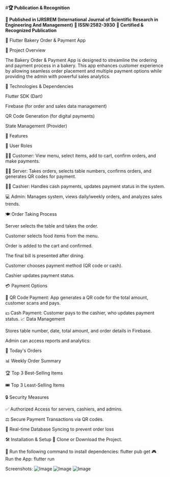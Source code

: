 #**🏆 Publication & Recognition**

**📖 Published in IJRSREM (International Journal of Scientific Research in Engineering And Management)**
**📜 ISSN:2582-3930**
**🏅 Certified & Recognized Publication**


🍰 Flutter Bakery Order & Payment App

🌟 Project Overview

The Bakery Order & Payment App is designed to streamline the ordering and payment process in a bakery. This app enhances customer experience by allowing seamless order placement and multiple payment options while providing the admin with powerful sales analytics.

🔧 Technologies & Dependencies

Flutter SDK (Dart)

Firebase (for order and sales data management)

QR Code Generation (for digital payments)

State Management (Provider)

📒 Features

👤 User Roles

👨‍🍳 Customer: View menu, select items, add to cart, confirm orders, and make payments.

🧑‍🍳 Server: Takes orders, selects table numbers, confirms orders, and generates QR codes for payment.

🧑‍💼 Cashier: Handles cash payments, updates payment status in the system.

💻 Admin: Manages system, views daily/weekly orders, and analyzes sales trends.

🍽️ Order Taking Process

Server selects the table and takes the order.

Customer selects food items from the menu.

Order is added to the cart and confirmed.

The final bill is presented after dining.

Customer chooses payment method (QR code or cash).

Cashier updates payment status.

💳 Payment Options

💎 QR Code Payment: App generates a QR code for the total amount, customer scans and pays.

💵 Cash Payment: Customer pays to the cashier, who updates payment status.
📈 Data Management

Stores table number, date, total amount, and order details in Firebase.

Admin can access reports and analytics:

📅 Today's Orders

📊 Weekly Order Summary

🏆 Top 3 Best-Selling Items

🎟️ Top 3 Least-Selling Items

🔒 Security Measures

✅ Authorized Access for servers, cashiers, and admins.

⚖️ Secure Payment Transactions via QR codes.

📂 Real-time Database Syncing to prevent order loss

🛠 Installation & Setup
📂 Clone or Download the Project.

📝 Run the following command to install dependencies:
flutter pub get
🎮 Run the App:
flutter run

Screenshots:
![Image](https://github.com/user-attachments/assets/227f300c-5c7b-4f8c-b22f-41d51f82fe20)
![Image](https://github.com/user-attachments/assets/c0438a45-8cc9-4564-958d-e1347218a78e)
![Image](https://github.com/user-attachments/assets/4cdae4df-65a3-435b-9eb3-c36b7c559668)
